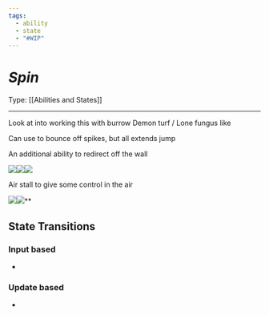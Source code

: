 ```yaml
---
tags:
  - ability
  - state
  - "#WIP"
---
```

# _Spin_

Type: [[Abilities and States]]

----

Look at into working this with burrow
Demon turf / Lone fungus like

Can use to bounce off spikes, but all extends jump

An additional ability to redirect off the wall

![](https://lh7-us.googleusercontent.com/OrP_8jO3ujEex2Pi9lCtdVs2kCnDf5OzzIlLwCg80PuikDu1hmm64Hx7SURQhm4DKFqBQPdMWfXg1LGniuhI-Q7H8rjsy2LvC3ZC8e6Xw6J7U9AKc8xI6qQiRdF3yMCRTTnHq80xRy2cyTriYiwvD6Q)![](https://lh7-us.googleusercontent.com/exTP33I631lfrWBbo5aP3P8XNf6ATxcy_q7TQrJF4EzyDvnp_b7AWeKa0dcjVdpEwyGniLaspWtUSu8XYx2HMiZWYB3WVBYvlnqvQx3nJJqYgRXEbsM0YPBjNLxpjXpaSln-Wv5AE1_Vw_6u8b457Nc)![](https://lh7-us.googleusercontent.com/sexP-aoTSPPOt7-XcDWorS6YYlbkyPF8m2BRzuLAkVocKPukiVZf94Q-uY_RlzGUPyOpohyKI-JHX4vuKaNrrTrw2Iv4T0LfALKczd4KokiZlja08nY-hu7l1sSww1OfMUpTkMUZXKMgVV2fUFkqnMs)

Air stall to give some control in the air

![](https://lh7-us.googleusercontent.com/3JAX-NWgqsuE-XVFwAoMJb3YaX4ln8fcxiLSAdJ2GRhYwUpA62o44R8DPaZg3KA9HLd-ZAksozhNG8pF0L-hGLWLdwkIInchDJVlxvkimRbePJvv11a2a0rIIPnFWcXGcyBqx7GpK_ZETpMxlaQ2dvs)![](https://lh7-us.googleusercontent.com/4kUCYkes1ZysZCn_Eu81opj6EZpShJ4kHViJ4WRaAWU-iXaZY47f5cu5HHslfzYgktVKoEGTAqh9gIbykXKtxfwERwro5eiCOWKIcP47PSwoPRbz-eiantBzGXKEtza3047g_YySJk2UaeUPhtzVhKE)**


## State Transitions

### Input based

* 

### Update based

* 